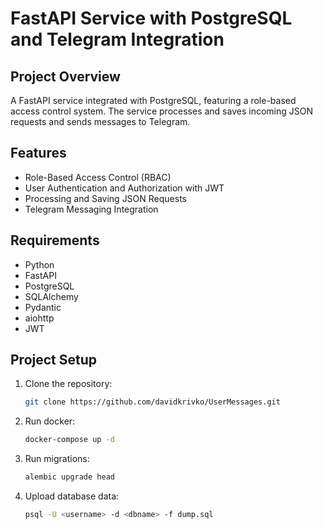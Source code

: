 # FastAPI Service with PostgreSQL and Telegram Integration

## Project Overview
A FastAPI service integrated with PostgreSQL, featuring a role-based access control system. The service processes and saves incoming JSON requests and sends messages to Telegram.

## Features
- Role-Based Access Control (RBAC)
- User Authentication and Authorization with JWT
- Processing and Saving JSON Requests
- Telegram Messaging Integration

## Requirements
- Python
- FastAPI
- PostgreSQL
- SQLAlchemy
- Pydantic
- aiohttp
- JWT

## Project Setup

1. Clone the repository:
   ```sh
   git clone https://github.com/davidkrivko/UserMessages.git


2. Run docker:
   ```sh
   docker-compose up -d


3. Run migrations:
   ```sh
   alembic upgrade head


4. Upload database data:
   ```sh
   psql -U <username> -d <dbname> -f dump.sql
